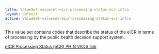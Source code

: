 ```yaml
---
title: ValueSet-valueset-eicr-processing-status-ecr-intro
layout: default
active: ValueSet-valueset-eicr-processing-status-ecr-intro
---
```


This value set contains codes that describe the status of the eICR in terms of processing by the public health decision support system. 

[eICR Processing Status (eCR) PHIN VADS link](http://phinvads.cdc.gov/vads/ViewValueSet.action?oid=2.16.840.1.113883.10.20.15.2.5.8)
